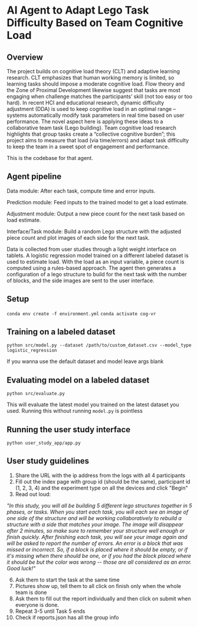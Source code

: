 # AI Agent to Adapt Lego Task Difficulty Based on Team Cognitive Load

## Overview
The project builds on cognitive load theory (CLT) and adaptive learning research. CLT emphasizes that human working memory is limited, so learning tasks should impose a moderate cognitive load​. Flow theory and the Zone of Proximal Development likewise suggest that tasks are most engaging when challenge matches the participants’ skill (not too easy or too hard)​. In recent HCI and educational research, dynamic difficulty adjustment (DDA) is used to keep cognitive load in an optimal range – systems automatically modify task parameters in real time based on user performance​. The novel aspect here is applying these ideas to a collaborative team task (Lego building). Team cognitive load research highlights that group tasks create a “collective cognitive burden”​; this project aims to measure that load (via time/errors) and adapt task difficulty to keep the team in a sweet spot of engagement and performance.

This is the codebase for that agent.

## Agent pipeline

Data module: After each task, compute time and error inputs.

Prediction module: Feed inputs to the trained model to get a load estimate.

Adjustment module: Output a new piece count for the next task based on load estimate.

Interface/Task module: Build a random Lego structure with the adjusted piece count and plot images of each side for the next task.

Data is collected from user studies through a light weight interface on tablets. A logistic regression model trained on a different labeled dataset is used to estimate load. With the load as an input variable, a piece count is computed using a rules-based approach. The agent then generates a configuration of a lego structure to build for the next task with the number of blocks, and the side images are sent to the user interface.

## Setup
```conda env create -f environment.yml```
```conda activate cog-vr```

## Training on a labeled dataset
```python src/model.py --dataset /path/to/custom_dataset.csv --model_type logistic_regression``` 

If you wanna use the default dataset and model leave args blank

## Evaluating model on a labeled dataset
```python src/evaluate.py``` 

This will evaluate the latest model you trained on the latest dataset you used. Running this without running ```model.py``` is pointless

## Running the user study interface

```python user_study_app/app.py```

## User study guidelines

1. Share the URL with the ip address from the logs with all 4 participants
2. Fill out the index page with group id (should be the same), participant id (1, 2, 3, 4) and the experiment type on all the devices and click "Begin"
3. Read out loud:
   
<i>"In this study, you will all be building 5 different lego structures together in 5 phases, or tasks. When you start each task, you will each see an image of one side of the structure and will be working collaboratively to rebuild a structure with a side that matches your image. The image will disappear after 2 minutes, so make sure to remember your structure well enough or finish quickly. After finishing each task, you will see your image again and will be asked to report the number of errors. An error is a block that was missed or incorrect. So, if a block is placed where it should be empty, or if it's missing when there should be one, or if you had the block placed where it should be but the color was wrong -- those are all considered as an error. Good luck!"</i>

6. Ask them to start the task at the same time
7. Pictures show up, tell them to all click on finish only when the whole team is done
8. Ask them to fill out the report individually and then click on submit when everyone is done.
9. Repeat 3-5 until Task 5 ends
10. Check if reports.json has all the group info

